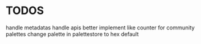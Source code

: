 # TODOS

handle metadatas
handle apis better
implement like counter for community palettes
change palette in palettestore to hex default
